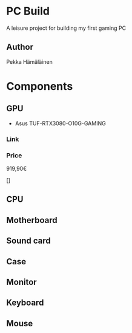 # PC Build

A leisure project for building my first gaming PC


## Author

Pekka Hämäläinen


# Components


## GPU

- Asus TUF-RTX3080-O10G-GAMING


### Link


### Price

919,90€

[]


## CPU


## Motherboard


## Sound card


## Case


## Monitor


## Keyboard


## Mouse
